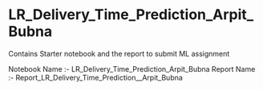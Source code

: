 # LR_Delivery_Time_Prediction_Arpit_Bubna
Contains Starter notebook and the report to submit ML assignment

Notebook Name :- LR_Delivery_Time_Prediction_Arpit_Bubna 
Report Name :- Report_LR_Delivery_Time_Prediction__Arpit_Bubna

